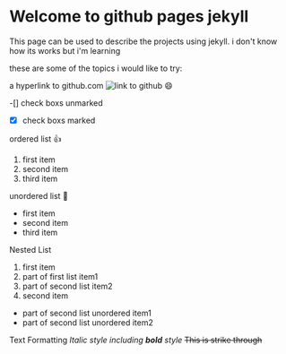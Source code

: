 # Welcome to github pages jekyll

This page can be used to describe the projects using jekyll. i don't know how its works but i'm learning

these are some of the topics i would like to try:

a hyperlink to github.com ![link to github](https://github.com/saitama-op) :smile:

-[] check boxs unmarked
-[x] check boxs marked

ordered list :+1:
1. first item
2. second item
3. third item

unordered list :evergreen_tree:
* first item
* second item
* third item

Nested List

1. first item
  1. part of first list item1
  2. part of second list item2
2. second item
  * part of second list unordered item1
  * part of second list unordered item2
  
Text Formatting
*Italic style including **bold** style*
~~This is strike through~~
